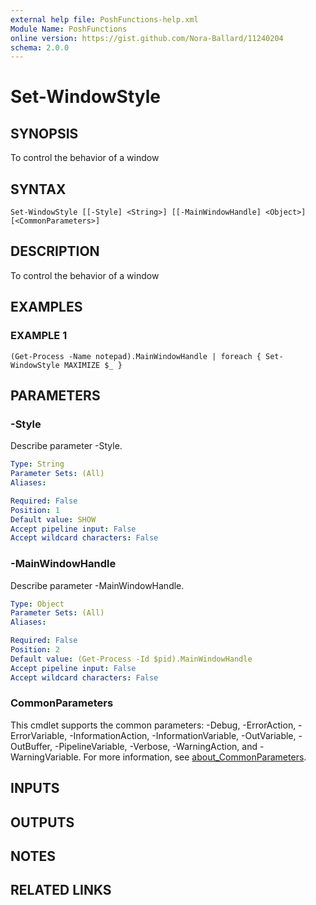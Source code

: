 ```yaml
---
external help file: PoshFunctions-help.xml
Module Name: PoshFunctions
online version: https://gist.github.com/Nora-Ballard/11240204
schema: 2.0.0
---
```


# Set-WindowStyle

## SYNOPSIS
To control the behavior of a window

## SYNTAX

```
Set-WindowStyle [[-Style] <String>] [[-MainWindowHandle] <Object>] [<CommonParameters>]
```

## DESCRIPTION
To control the behavior of a window

## EXAMPLES

### EXAMPLE 1
```
(Get-Process -Name notepad).MainWindowHandle | foreach { Set-WindowStyle MAXIMIZE $_ }
```

## PARAMETERS

### -Style
Describe parameter -Style.

```yaml
Type: String
Parameter Sets: (All)
Aliases:

Required: False
Position: 1
Default value: SHOW
Accept pipeline input: False
Accept wildcard characters: False
```

### -MainWindowHandle
Describe parameter -MainWindowHandle.

```yaml
Type: Object
Parameter Sets: (All)
Aliases:

Required: False
Position: 2
Default value: (Get-Process -Id $pid).MainWindowHandle
Accept pipeline input: False
Accept wildcard characters: False
```

### CommonParameters
This cmdlet supports the common parameters: -Debug, -ErrorAction, -ErrorVariable, -InformationAction, -InformationVariable, -OutVariable, -OutBuffer, -PipelineVariable, -Verbose, -WarningAction, and -WarningVariable. For more information, see [about_CommonParameters](http://go.microsoft.com/fwlink/?LinkID=113216).

## INPUTS

## OUTPUTS

## NOTES

## RELATED LINKS
